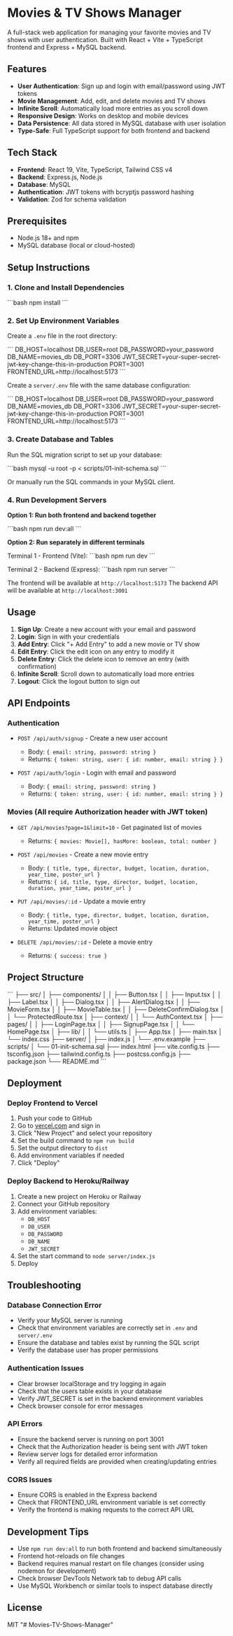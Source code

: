 # Movies & TV Shows Manager

A full-stack web application for managing your favorite movies and TV shows with user authentication. Built with React + Vite + TypeScript frontend and Express + MySQL backend.

## Features

- **User Authentication**: Sign up and login with email/password using JWT tokens
- **Movie Management**: Add, edit, and delete movies and TV shows
- **Infinite Scroll**: Automatically load more entries as you scroll down
- **Responsive Design**: Works on desktop and mobile devices
- **Data Persistence**: All data stored in MySQL database with user isolation
- **Type-Safe**: Full TypeScript support for both frontend and backend

## Tech Stack

- **Frontend**: React 19, Vite, TypeScript, Tailwind CSS v4
- **Backend**: Express.js, Node.js
- **Database**: MySQL
- **Authentication**: JWT tokens with bcryptjs password hashing
- **Validation**: Zod for schema validation

## Prerequisites

- Node.js 18+ and npm
- MySQL database (local or cloud-hosted)

## Setup Instructions

### 1. Clone and Install Dependencies

\`\`\`bash
npm install
\`\`\`

### 2. Set Up Environment Variables

Create a `.env` file in the root directory:

\`\`\`
DB_HOST=localhost
DB_USER=root
DB_PASSWORD=your_password
DB_NAME=movies_db
DB_PORT=3306
JWT_SECRET=your-super-secret-jwt-key-change-this-in-production
PORT=3001
FRONTEND_URL=http://localhost:5173
\`\`\`

Create a `server/.env` file with the same database configuration:

\`\`\`
DB_HOST=localhost
DB_USER=root
DB_PASSWORD=your_password
DB_NAME=movies_db
DB_PORT=3306
JWT_SECRET=your-super-secret-jwt-key-change-this-in-production
PORT=3001
FRONTEND_URL=http://localhost:5173
\`\`\`

### 3. Create Database and Tables

Run the SQL migration script to set up your database:

\`\`\`bash
mysql -u root -p < scripts/01-init-schema.sql
\`\`\`

Or manually run the SQL commands in your MySQL client.

### 4. Run Development Servers

**Option 1: Run both frontend and backend together**

\`\`\`bash
npm run dev:all
\`\`\`

**Option 2: Run separately in different terminals**

Terminal 1 - Frontend (Vite):
\`\`\`bash
npm run dev
\`\`\`

Terminal 2 - Backend (Express):
\`\`\`bash
npm run server
\`\`\`

The frontend will be available at `http://localhost:5173`
The backend API will be available at `http://localhost:3001`

## Usage

1. **Sign Up**: Create a new account with your email and password
2. **Login**: Sign in with your credentials
3. **Add Entry**: Click "+ Add Entry" to add a new movie or TV show
4. **Edit Entry**: Click the edit icon on any entry to modify it
5. **Delete Entry**: Click the delete icon to remove an entry (with confirmation)
6. **Infinite Scroll**: Scroll down to automatically load more entries
7. **Logout**: Click the logout button to sign out

## API Endpoints

### Authentication
- `POST /api/auth/signup` - Create a new user account
  - Body: `{ email: string, password: string }`
  - Returns: `{ token: string, user: { id: number, email: string } }`

- `POST /api/auth/login` - Login with email and password
  - Body: `{ email: string, password: string }`
  - Returns: `{ token: string, user: { id: number, email: string } }`

### Movies (All require Authorization header with JWT token)
- `GET /api/movies?page=1&limit=10` - Get paginated list of movies
  - Returns: `{ movies: Movie[], hasMore: boolean, total: number }`

- `POST /api/movies` - Create a new movie entry
  - Body: `{ title, type, director, budget, location, duration, year_time, poster_url }`
  - Returns: `{ id, title, type, director, budget, location, duration, year_time, poster_url }`

- `PUT /api/movies/:id` - Update a movie entry
  - Body: `{ title, type, director, budget, location, duration, year_time, poster_url }`
  - Returns: Updated movie object

- `DELETE /api/movies/:id` - Delete a movie entry
  - Returns: `{ success: true }`

## Project Structure

\`\`\`
├── src/
│   ├── components/
│   │   ├── Button.tsx
│   │   ├── Input.tsx
│   │   ├── Label.tsx
│   │   ├── Dialog.tsx
│   │   ├── AlertDialog.tsx
│   │   ├── MovieForm.tsx
│   │   ├── MovieTable.tsx
│   │   ├── DeleteConfirmDialog.tsx
│   │   └── ProtectedRoute.tsx
│   ├── context/
│   │   └── AuthContext.tsx
│   ├── pages/
│   │   ├── LoginPage.tsx
│   │   ├── SignupPage.tsx
│   │   └── HomePage.tsx
│   ├── lib/
│   │   └── utils.ts
│   ├── App.tsx
│   ├── main.tsx
│   └── index.css
├── server/
│   ├── index.js
│   └── .env.example
├── scripts/
│   └── 01-init-schema.sql
├── index.html
├── vite.config.ts
├── tsconfig.json
├── tailwind.config.ts
├── postcss.config.js
├── package.json
└── README.md
\`\`\`

## Deployment

### Deploy Frontend to Vercel

1. Push your code to GitHub
2. Go to [vercel.com](https://vercel.com) and sign in
3. Click "New Project" and select your repository
4. Set the build command to `npm run build`
5. Set the output directory to `dist`
6. Add environment variables if needed
7. Click "Deploy"

### Deploy Backend to Heroku/Railway

1. Create a new project on Heroku or Railway
2. Connect your GitHub repository
3. Add environment variables:
   - `DB_HOST`
   - `DB_USER`
   - `DB_PASSWORD`
   - `DB_NAME`
   - `JWT_SECRET`
4. Set the start command to `node server/index.js`
5. Deploy

## Troubleshooting

### Database Connection Error
- Verify your MySQL server is running
- Check that environment variables are correctly set in `.env` and `server/.env`
- Ensure the database and tables exist by running the SQL script
- Verify the database user has proper permissions

### Authentication Issues
- Clear browser localStorage and try logging in again
- Check that the users table exists in your database
- Verify JWT_SECRET is set in the backend environment variables
- Check browser console for error messages

### API Errors
- Ensure the backend server is running on port 3001
- Check that the Authorization header is being sent with JWT token
- Review server logs for detailed error information
- Verify all required fields are provided when creating/updating entries

### CORS Issues
- Ensure CORS is enabled in the Express backend
- Check that FRONTEND_URL environment variable is set correctly
- Verify the frontend is making requests to the correct API URL

## Development Tips

- Use `npm run dev:all` to run both frontend and backend simultaneously
- Frontend hot-reloads on file changes
- Backend requires manual restart on file changes (consider using nodemon for development)
- Check browser DevTools Network tab to debug API calls
- Use MySQL Workbench or similar tools to inspect database directly

## License

MIT
"# Movies-TV-Shows-Manager" 
